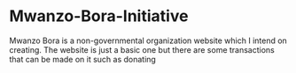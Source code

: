 # Mwanzo-Bora-Initiative
Mwanzo Bora is a non-governmental organization website which I intend on creating.
The website is just a basic one but there are some transactions that can be made on it such as donating
